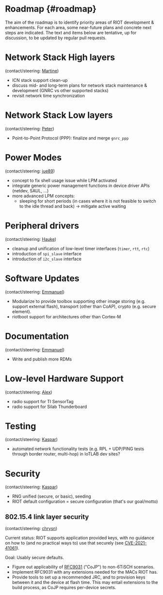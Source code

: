 # Roadmap     {#roadmap}

The aim of the roadmap is to identify priority areas of RIOT development & enhancements.
For each area, some near-future plans and concrete next steps are indicated.
The text and items below are tentative, up for discussion, to be updated by regular pull requests.


# Network Stack High layers
(contact/steering: [Martine](https://github.com/miri64))

- ICN stack support clean-up
- discuss mid- and long-term plans for network stack maintenance & development (GNRC vs other supported stacks)
- revisit network time synchronization



# Network Stack Low layers
(contact/steering: [Peter](https://github.com/PeterKietzmann))

- Point-to-Point Protocol (PPP): finalize and merge `gnrc_ppp`



# Power Modes
(contact/steering: [jue89](https://github.com/jue89))

- concept to fix shell usage issue while LPM activated
- integrate generic power management functions in device driver APIs (netdev, SAUL, ...)
- more advanced LPM concepts:
  - sleeping for short periods (in cases where it is not feasible to switch to the idle thread and back) -> mitigate active waiting



# Peripheral drivers
(contact/steering: [Hauke](https://github.com/haukepetersen))

- cleanup and unification of low-level timer interfaces (`timer`, `rtt`, `rtc`)
- introduction of `spi_slave` interface
- introduction of `i2c_slave` interface



# Software Updates
(contact/steering: [Emmanuel](https://github.com/emmanuelsearch))

- Modularize to provide toolbox supporting other image storing (e.g. support external flash), transport (other than CoAP), crypto (e.g. secure element).
- riotboot support for architectures other than Cortex-M



# Documentation
(contact/steering: [Emmanuel](https://github.com/emmanuelsearch))

- Write and publish more RDMs



# Low-level Hardware Support
(contact/steering: [Alex](https://github.com/aabadie))

- radio support for TI SensorTag
- radio support for Silab Thunderboard



# Testing
(contact/steering: [Kaspar](https://github.com/kaspar030))

- automated network functionality tests (e.g. RPL + UDP/PING tests through border router, multi-hop) in IoTLAB dev sites?



# Security
(contact/steering: [Kaspar](https://github.com/kaspar030))

- RNG unified (secure, or basic), seeding
- RIOT default configuration = secure configuration (that's our goal/motto)


## 802.15.4 link layer security
(contact/steering: [chrysn](https://github.com/chrysn))

Current status: RIOT supports application provided keys,
with no guidance on how to (and no practical ways to) use that securely
(see [CVE-2021-41061](https://nvd.nist.gov/vuln/detail/CVE-2021-41061)).

Goal: Usably secure defaults.

- Figure out applicability of [RFC9031](https://www.rfc-editor.org/rfc/rfc9031) ("CoJP") to non-6TiSCH scenarios.
- Implement RFC9031 with any extensions needed for the MACs RIOT has.
- Provide tools to set up a recommended JRC, and to provision keys between it and the device at flash time.
  This may entail extensions to the build process, as CoJP requires per-device secrets.
